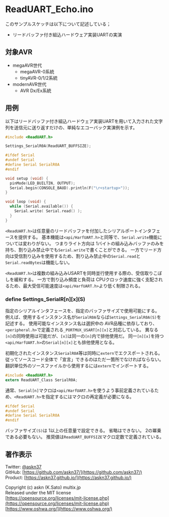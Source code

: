 # ReadUART_Echo.ino

このサンプルスケッチは以下について記述している；

- リードバッファ付き組込ハードウェア実装UARTの実演

## 対象AVR

- megaAVR世代
  - megaAVR-0系統
  - tinyAVR-0/1/2系統
- modernAVR世代
  - AVR Dx/Ex系統

## 用例

以下はリードバッファ付き組込ハードウェア実装UARTを用いて入力された文字列を送信元に送り返すだけの、単純なエコーバック実演例を示す。

```c
#include <ReadUART.h>

Settings_SerialR0A(ReadUART_BUFFSIZE);

#ifdef Serial
#undef Serial
#define Serial SerialR0A
#endif

void setup (void) {
  pinMode(LED_BUILTIN, OUTPUT);
  Serial.begin(CONSOLE_BAUD).println(F("\r<startup>"));
}

void loop (void) {
  while (Serial.available()) {
    Serial.write( Serial.read() );
  }
}
```

`<ReadUART.h>`は任意量のリードバッファを付加したシリアルポートインタフェースを提供する。
基本機能は`<api/HarfUART.h>`と同等で、`Serial.write`機能については変わりがない。
つまりライト方向は 1バイトの組み込みバッファのみを持ち、割り込み禁止中でも`Serial.write`で書くことができる。
一方でリード方向は受信割り込みを使用するため、割り込み禁止中の`Serial.read`と`Serial.readBytes`は機能しない。

`<ReadUART.h>`は複数の組み込みUSARTを同時並行使用する際の、受信取りこぼしを緩和する。
一方で割り込み頻度と負荷は CPUクロック速度に強く支配されるため、最大受信可能速度は`<api/HarfUART.h>`より低く制限される。

### define Settings_SerialR\[n\]\[x](S)

指定のシリアルインタフェースを、指定のバッファサイズで使用可能にする。
例えば、使用するインスタンス名が`SerialR0A`ならば`Settings_SerialR0A(S)`を記述する。
使用可能なインスタンス名は選択中の AVR品種に依存しており、`<peripheral.h>`で定義される`_PORTMUX_USART[n][x]`と対応している。
異なる`[n]`の同時使用は可能だが、`[x]`は同一の`[n]`内で排他使用だ。
同一`[n][x]`を持つ`<api/HarfUART.h>`の`Serial[n][x]`とも排他使用となる。

初期化されたインスタンス`SerialR0A`等は同時に`extern`でエクスポートされる。
従ってソースコード全体で「宣言」できるのはただ一箇所でなければならない。
翻訳単位外のソースファイルから使用するには`extern`でインポートする。

```c
#include <ReadUART.h>
extern ReadUART_Class SerialR0A;
```

通常、`Serial[n]`マクロは`<api/HarfUART.h>`を使うよう事前定義されているため、`<ReadUART.h>`を指定するにはマクロの再定義が必要になる。

```c
#ifdef Serial
#undef Serial
#define Serial SerialR0A
#endif
```

バッファサイズ`(S)`は 1以上の任意量で設定できる。
省略はできない。
2の冪乗である必要もない。
推奨値は`ReadUART_BUFFSIZE`マクロ定数で定義されている。

## 著作表示

Twitter: [@askn37](https://twitter.com/askn37) \
GitHub: [https://github.com/askn37/](https://github.com/askn37/) \
Product: [https://askn37.github.io/](https://askn37.github.io/)

Copyright (c) askn (K.Sato) multix.jp \
Released under the MIT license \
[https://opensource.org/licenses/mit-license.php](https://opensource.org/licenses/mit-license.php) \
[https://www.oshwa.org/](https://www.oshwa.org/)
